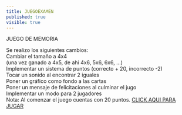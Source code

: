 ```yaml
---
title: JUEGOEXAMEN
published: true
visible: true
---
```


JUEGO DE MEMORIA 
<br>

Se realizo los siguientes cambios: <br>
Cambiar el tamaño a 4x4 <br>
(una vez ganado a 4x5, de ahi 4x6, 5x6, 6x6, ...)<br>
Implementar un sistema de puntos (correcto + 20, incorrecto -2)<br>
Tocar un sonido al  encontrar 2 iguales<br>
Poner un gráfico como fondo a las cartas<br>
Poner un mensaje de felicitaciones al culminar el jugo<br>
Implementar un modo para 2 jugadores<br>
Nota: Al comenzar el juego cuentas con 20 puntos. 
[CLICK AQUI PARA JUGAR](https://valeriaalvarezsis.com/user/juegopixiEXA/index.html)